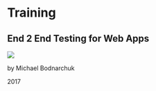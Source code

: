 # Training

## End 2 End Testing for Web Apps

![](http://codeception.com/images/logo.svg)

by Michael Bodnarchuk


2017